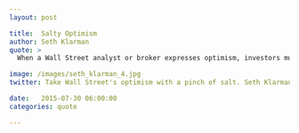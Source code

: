 ```yaml
---
layout: post

title:  Salty Optimism
author: Seth Klarman
quote: >
  When a Wall Street analyst or broker expresses optimism, investors must take it with a grain of salt.

image: /images/seth_klarman_4.jpg
twitter: Take Wall Street's optimism with a pinch of salt. Seth Klarman http://quotes.stockflare.com/

date:   2015-07-30 06:00:00
categories: quote

---
```


